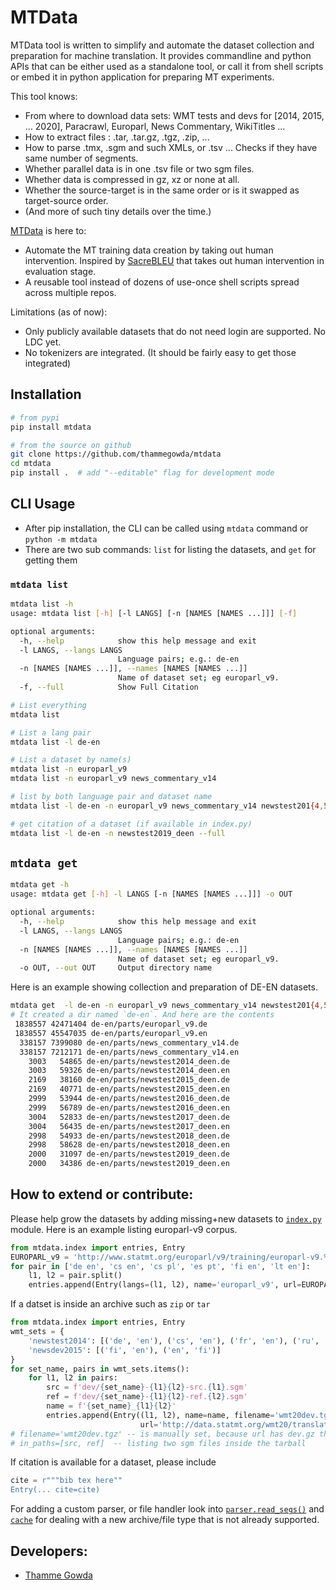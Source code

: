 # MTData
MTData tool is written to simplify and automate the dataset collection and preparation for machine translation.
It provides commandline and python APIs that can be either used as a standalone tool, 
or call it from shell scripts or embed it in python application for preparing MT experiments.

This tool knows:
- From where to download data sets: WMT tests and devs for \[2014, 2015, ... 2020], Paracrawl, 
  Europarl, News Commentary, WikiTitles ... 
- How to extract files : .tar, .tar.gz, .tgz, .zip, ...
- How to parse .tmx, .sgm and such XMLs, or .tsv ... Checks if they have same number of segments.
- Whether parallel data is in one .tsv file or two sgm files.
- Whether data is compressed in gz, xz or none at all.
- Whether the source-target is in the same order or is it swapped as target-source order.
- (And more of such tiny details over the time.)

[MTData](https://github.com/thammegowda/mtdata) is here to:
- Automate the MT training data creation by taking out human intervention. Inspired by [SacreBLEU](https://github.com/mjpost/sacreBLEU) that takes out human intervention in evaluation stage.
- A reusable tool instead of dozens of use-once shell scripts spread across multiple repos. 

Limitations (as of now):
- Only publicly available datasets that do not need login are supported. No LDC yet.
- No tokenizers are integrated. (It should be fairly easy to get those integrated) 

## Installation
```bash
# from pypi
pip install mtdata 

# from the source on github 
git clone https://github.com/thammegowda/mtdata 
cd mtdata
pip install .  # add "--editable" flag for development mode 
```

## CLI Usage
- After pip installation, the CLI can be called using `mtdata` command  or `python -m mtdata`
- There are two sub commands: `list` for listing the datasets, and `get` for getting them   
### `mtdata list`
```bash
mtdata list -h
usage: mtdata list [-h] [-l LANGS] [-n [NAMES [NAMES ...]]] [-f]

optional arguments:
  -h, --help            show this help message and exit
  -l LANGS, --langs LANGS
                        Language pairs; e.g.: de-en
  -n [NAMES [NAMES ...]], --names [NAMES [NAMES ...]]
                        Name of dataset set; eg europarl_v9.
  -f, --full            Show Full Citation
``` 

```bash
# List everything
mtdata list

# List a lang pair 
mtdata list -l de-en

# List a dataset by name(s)
mtdata list -n europarl_v9
mtdata list -n europarl_v9 news_commentary_v14

# list by both language pair and dataset name
mtdata list -l de-en -n europarl_v9 news_commentary_v14 newstest201{4,5,6,7,8,9}_deen

# get citation of a dataset (if available in index.py)
mtdata list -l de-en -n newstest2019_deen --full
```

## `mtdata get`
```bash
mtdata get -h
usage: mtdata get [-h] -l LANGS [-n [NAMES [NAMES ...]]] -o OUT

optional arguments:
  -h, --help            show this help message and exit
  -l LANGS, --langs LANGS
                        Language pairs; e.g.: de-en
  -n [NAMES [NAMES ...]], --names [NAMES [NAMES ...]]
                        Name of dataset set; eg europarl_v9.
  -o OUT, --out OUT     Output directory name
```
Here is an example showing collection and preparation of DE-EN datasets. 
```bash
mtdata get  -l de-en -n europarl_v9 news_commentary_v14 newstest201{4,5,6,7,8,9}_deen -o de-en
# It created a dir named `de-en`. And here are the contents
 1838557 42471404 de-en/parts/europarl_v9.de
 1838557 45547035 de-en/parts/europarl_v9.en
  338157 7399080 de-en/parts/news_commentary_v14.de
  338157 7212171 de-en/parts/news_commentary_v14.en
    3003   54865 de-en/parts/newstest2014_deen.de
    3003   59326 de-en/parts/newstest2014_deen.en
    2169   38160 de-en/parts/newstest2015_deen.de
    2169   40771 de-en/parts/newstest2015_deen.en
    2999   53944 de-en/parts/newstest2016_deen.de
    2999   56789 de-en/parts/newstest2016_deen.en
    3004   52833 de-en/parts/newstest2017_deen.de
    3004   56435 de-en/parts/newstest2017_deen.en
    2998   54933 de-en/parts/newstest2018_deen.de
    2998   58628 de-en/parts/newstest2018_deen.en
    2000   31097 de-en/parts/newstest2019_deen.de
    2000   34386 de-en/parts/newstest2019_deen.en
```


## How to extend or contribute:
Please help grow the datasets by adding missing+new datasets to [`index.py`](mtdata/index.py) module.
Here is an example listing europarl-v9 corpus.
```python
from mtdata.index import entries, Entry
EUROPARL_v9 = 'http://www.statmt.org/europarl/v9/training/europarl-v9.%s-%s.tsv.gz'
for pair in ['de en', 'cs en', 'cs pl', 'es pt', 'fi en', 'lt en']:
    l1, l2 = pair.split()
    entries.append(Entry(langs=(l1, l2), name='europarl_v9', url=EUROPARL_v9 % (l1, l2)))
```
If a datset is inside an archive such as `zip` or `tar`
```python
from mtdata.index import entries, Entry
wmt_sets = {
    'newstest2014': [('de', 'en'), ('cs', 'en'), ('fr', 'en'), ('ru', 'en'), ('hi', 'en')],
    'newsdev2015': [('fi', 'en'), ('en', 'fi')]
}
for set_name, pairs in wmt_sets.items():
    for l1, l2 in pairs:
        src = f'dev/{set_name}-{l1}{l2}-src.{l1}.sgm'
        ref = f'dev/{set_name}-{l1}{l2}-ref.{l2}.sgm'
        name = f'{set_name}_{l1}{l2}'
        entries.append(Entry((l1, l2), name=name, filename='wmt20dev.tgz', in_paths=[src, ref],
                             url='http://data.statmt.org/wmt20/translation-task/dev.tgz'))
# filename='wmt20dev.tgz' -- is manually set, because url has dev.gz that can be confusing
# in_paths=[src, ref]  -- listing two sgm files inside the tarball
```
If citation is available for a dataset, please include
```python
cite = r"""bib tex here""
Entry(... cite=cite)
```

For adding a custom parser, or file handler look into [`parser.read_segs()`](mtdata/parser.py) 
and [`cache`](mtdata/cache.py) for dealing with a new archive/file type that is not already supported.
 

## Developers:
- [Thamme Gowda](https://twitter.com/thammegowda) 
